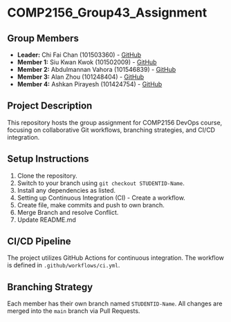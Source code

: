 # COMP2156_Group43_Assignment

## Group Members
- **Leader:** Chi Fai Chan (101503360) - [GitHub](https://github.com/boscofai)
- **Member 1:** Siu Kwan Kwok (101502009) - [GitHub](https://github.com/a40856)
- **Member 2:** Abdulmannan Vahora (101546839) - [GitHub](https://github.com/Mannan0707-maker)
- **Member 3:** Alan Zhou (101248404) - [GitHub](https://github.com/alzhou45)
- **Member 4:** Ashkan Pirayesh (101424754) - [GitHub](https://github.com/ashw2100)


## Project Description
This repository hosts the group assignment for COMP2156 DevOps course, focusing on
collaborative Git workflows, branching strategies, and CI/CD integration.

## Setup Instructions
1. Clone the repository.
2. Switch to your branch using `git checkout STUDENTID-Name`.
3. Install any dependencies as listed.
4. Setting up Continuous Integration (CI) - Create a workflow.
5. Create file, make commits and push to own branch.
6. Merge Branch and resolve Conflict.
7. Update README.md



## CI/CD Pipeline
The project utilizes GitHub Actions for continuous integration. The workflow is defined
in `.github/workflows/ci.yml`.

## Branching Strategy
Each member has their own branch named `STUDENTID-Name`. All changes are
merged into the `main` branch via Pull Requests.